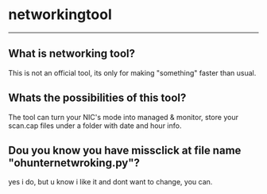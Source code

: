 # networkingtool
---
## What is networking tool?
This is not an official tool, its only for making "something" faster than usual.

## Whats the possibilities of this tool?
The tool can turn your NIC's mode into managed & monitor, store your scan.cap files under a folder with date and hour info.

## Dou you know you have missclick at file name "ohunternetwroking.py"?
yes i do, but u know i like it and dont want to change, you can.
